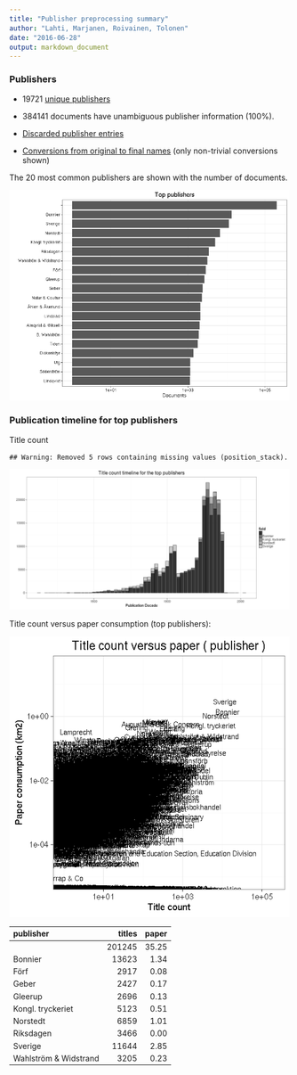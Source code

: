 ```yaml
---
title: "Publisher preprocessing summary"
author: "Lahti, Marjanen, Roivainen, Tolonen"
date: "2016-06-28"
output: markdown_document
---
```



### Publishers

 * 19721 [unique publishers](output.tables/publisher_accepted.csv)

 * 384141 documents have unambiguous publisher information (100%). 

 * [Discarded publisher entries](output.tables/publisher_discarded.csv)

 * [Conversions from original to final names](output.tables/publisher_conversion_nontrivial.csv) (only non-trivial conversions shown)


The 20 most common publishers are shown with the number of documents. 

![plot of chunk summarypublisher2](figure/summarypublisher2-1.png)

### Publication timeline for top publishers

Title count


```
## Warning: Removed 5 rows containing missing values (position_stack).
```

![plot of chunk summaryTop10pubtimeline](figure/summaryTop10pubtimeline-1.png)



Title count versus paper consumption (top publishers):

![plot of chunk publishertitlespapers](figure/publishertitlespapers-1.png)

|publisher             | titles| paper|
|:---------------------|------:|-----:|
|                      | 201245| 35.25|
|Bonnier               |  13623|  1.34|
|Förf                  |   2917|  0.08|
|Geber                 |   2427|  0.17|
|Gleerup               |   2696|  0.13|
|Kongl. tryckeriet     |   5123|  0.51|
|Norstedt              |   6859|  1.01|
|Riksdagen             |   3466|  0.00|
|Sverige               |  11644|  2.85|
|Wahlström & Widstrand |   3205|  0.23|
